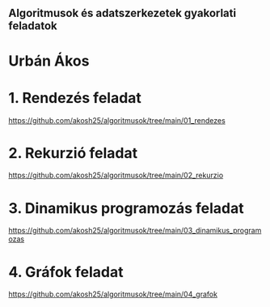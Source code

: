 ## Algoritmusok és adatszerkezetek gyakorlati feladatok
# Urbán Ákos

# 1. Rendezés feladat
https://github.com/akosh25/algoritmusok/tree/main/01_rendezes

# 2. Rekurzió feladat
https://github.com/akosh25/algoritmusok/tree/main/02_rekurzio

# 3. Dinamikus programozás feladat
https://github.com/akosh25/algoritmusok/tree/main/03_dinamikus_programozas

# 4. Gráfok feladat
https://github.com/akosh25/algoritmusok/tree/main/04_grafok
